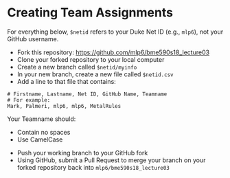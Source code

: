 # Creating Team Assignments
For everything below, `$netid` refers to your Duke Net ID (e.g., `mlp6`), not
your GitHub username.
* Fork this repository: https://github.com/mlp6/bme590s18_lecture03
* Clone your forked repository to your local computer
* Create a new branch called `$netid/myinfo`
* In your new branch, create a new file called `$netid.csv`
* Add a line to that file that contains:
```
# Firstname, Lastname, Net ID, GitHub Name, Teamname
# For example:
Mark, Palmeri, mlp6, mlp6, MetalRules
```
Your Teamname should:
  + Contain no spaces
  + Use CamelCase
* Push your working branch to your GitHub fork
* Using GitHub, submit a Pull Request to merge your branch on your forked
repository back into `mlp6/bme590s18_lecture03`
